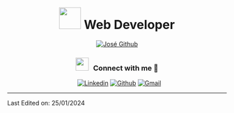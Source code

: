 
<h1 align="center"> <img src = "https://user-images.githubusercontent.com/63050133/156777293-72a6e681-2582-4a9d-ad92-09d1181d47c7.gif" width = 50px height=50px /> Web Developer</h1>
<p align="center">
<a href="https://github.com/JoseLuis21"><img src="https://readme-typing-svg.herokuapp.com?font=Lilita+One&size=35&pause=1000&center=true&vCenter=true&width=435&lines=%2B8++years+coding+experience;Always+learning+new+tech" alt="José Github" /></a>
</p>

<h3 align="center" > <img src="https://media.giphy.com/media/iY8CRBdQXODJSCERIr/giphy.gif" width="30" height="30" style="margin-right: 10px;">Connect with me 🤝 </h3>

<p align="center">

 <div align="center"  class="icons-social" style="margin-left: 10px;">
       <a href="https://linkedin.com/in/joseluismancilla"><img alt="Linkedin" title="José Linkedin" src="https://img.shields.io/badge/LinkedIn-0077B5?style=for-the-badge&logo=linkedin&logoColor=white"></a>
  <a href="https://github.com/JoseLuis21"><img alt="Github" title="José Github" src="https://img.shields.io/badge/GitHub-100000?style=for-the-badge&logo=github&logoColor=white"></a>
   <a href="mailto:josephluihs@gmail.com"><img alt="Gmail" title="José Gmail" src="https://img.shields.io/badge/Gmail-D14836?style=for-the-badge&logo=gmail&logoColor=white"></a>
</div>

------
Last Edited on: 25/01/2024
